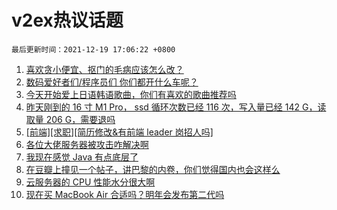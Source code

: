 # v2ex热议话题

`最后更新时间：2021-12-19 17:06:22 +0800`

1. [喜欢贪小便宜、抠门的毛病应该怎么改？](https://www.v2ex.com/t/823019)
1. [数码爱好者们/程序员们 你们都开什么车呢？](https://www.v2ex.com/t/823046)
1. [今天开始爱上日语韩语歌曲，你们有喜欢的歌曲推荐吗](https://www.v2ex.com/t/823014)
1. [昨天刚到的 16 寸 M1 Pro， ssd 循环次数已经 116 次，写入量已经 142 G，读取量 206 G，需要退吗](https://www.v2ex.com/t/823072)
1. [[前端][求职][简历修改&有前端 leader 岗招人吗]](https://www.v2ex.com/t/823018)
1. [各位大佬服务器被攻击咋解决啊](https://www.v2ex.com/t/823080)
1. [我现在感觉 Java 有点底层了](https://www.v2ex.com/t/823011)
1. [在豆瓣上撞见一个帖子，讲巴黎的内卷，你们觉得国内也会这样么](https://www.v2ex.com/t/823044)
1. [云服务器的 CPU 性能水分很大啊](https://www.v2ex.com/t/823064)
1. [现在买 MacBook Air 合适吗？明年会发布第二代吗](https://www.v2ex.com/t/823055)

